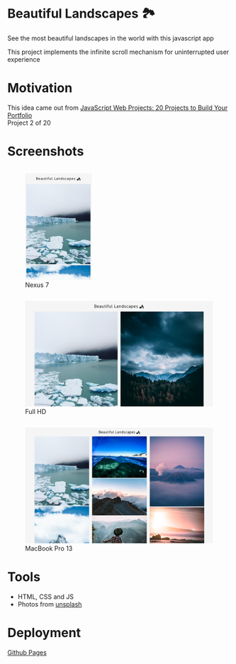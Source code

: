 # Beautiful Landscapes 🏞️

See the most beautiful landscapes in the world with this javascript app

This project implements the infinite scroll mechanism for uninterrupted user experience


# Motivation

This idea came out from [JavaScript Web Projects: 20 Projects to Build Your Portfolio](https://academy.zerotomastery.io/p/javascript-projects)  
Project 2 of 20


# Screenshots 
<div>
    <figure style='display: inline-block'>
        <img src='./screenshots/Nexus%207.jpg' alt='Nexus 7' width='150' /> 
        <figcaption>Nexus 7</figcaption>
    </figure>
    <figure style='display: inline-block'>
        <img src='./screenshots/Full%20HD%20PC.jpg' alt='Full HD' width='480' />
        <figcaption>Full HD</figcaption>
    </figure>
</div>
<figure>
    <img src='./screenshots/Macbook%20Pro%2013.png' alt='Macbook' width='650' />
    <figcaption>MacBook Pro 13</figcaption>
</figure>

# Tools
* HTML, CSS and JS
* Photos from [unsplash](https://unsplash.com/)

# Deployment

[Github Pages](https://oscaramos.github.io/infinity-scroll/)
